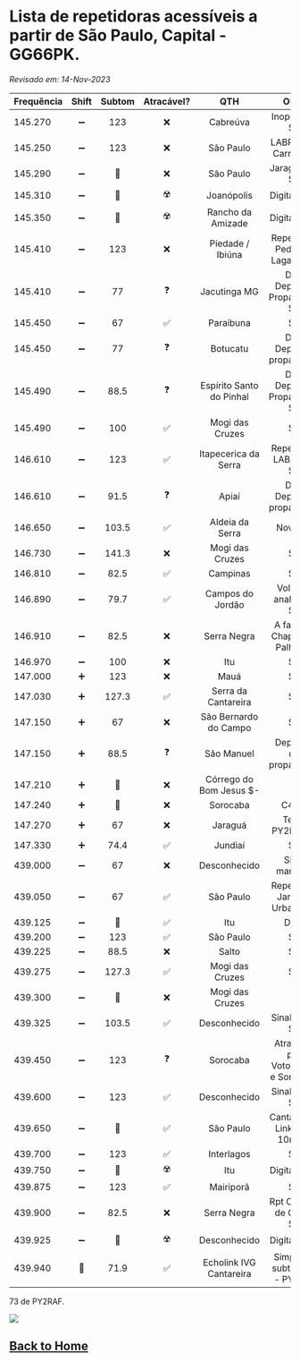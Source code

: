 # Lista de repetidoras acessíveis a partir de São Paulo, Capital - GG66PK.

*Revisado em: 14-Nov-2023*

| Frequência | Shift | Subtom | Atracável? | QTH | Obs.: |
| --- | :---: | :---: | :---: | :---: | :---: |
| 145.270 | ➖ | 123 | ❌ | Cabreúva | Inoperante $- |
| 145.250 | ➖ | 123 | ❌ | São Paulo | LABRE - Vl Carrão $- |
| 145.290 | ➖ | 🔘 | ❌ | São Paulo | Jaraguá DX $- |
| 145.310 | ➖ | 🔘 | ☢️ | Joanópolis | Digitalizada |
| 145.350 | ➖ | 🔘 | ☢️ | Rancho da Amizade | Digitalizada |
| 145.410 | ➖ | 123 | ❌ | Piedade / Ibiúna | Repetidora Pedra do Lagarto $- |
| 145.410 | ➖ | 77 | ❓ | Jacutinga MG | DX / Depende Propagação $- |
| 145.450 | ➖ | 67 | ✅ | Paraibuna | $+ |
| 145.450 | ➖ | 77 | ❓ | Botucatu | DX / Depende propagação |
| 145.490 | ➖ | 88.5 | ❓ | Espírito Santo do Pinhal | DX / Depende Propagação $- |
| 145.490 | ➖ | 100 | ✅ | Mogi das Cruzes | $+ |
| 146.610 | ➖ | 123 | ✅ | Itapecerica da Serra | Repetidora LABRE SP $+ |
| 146.610 | ➖ | 91.5 | ❓ | Apiaí | DX / Depende propagação |
| 146.650 | ➖ | 103.5 | ✅ | Aldeia da Serra | Nova $+ |
| 146.730 | ➖ | 141.3 | ❌ | Mogi das Cruzes | $- |
| 146.810 | ➖ | 82.5 | ✅ | Campinas | $+ |
| 146.890 | ➖ | 79.7 | ✅ | Campos do Jordão | Voltou a analógica $+ |
| 146.910 | ➖ | 82.5 | ❌ | Serra Negra | A famosa Chapéu de Palha $- |
| 146.970 | ➖ | 100 | ❌ | Itu | $- |
| 147.000 | ➕ | 123 | ❌ | Mauá | $- |
| 147.030 | ➕ | 127.3 | ✅ | Serra da Cantareira | $+ |
| 147.150 | ➕ | 67 | ❌ | São Bernardo do Campo | $- |
| 147.150 | ➕ | 88.5 | ❓ | São Manuel | Depende de propagação |
| 147.210 | ➕ | 🔘 | ❌ | Córrego do Bom Jesus $- |
| 147.240 | ➕ | 🔘 | ❌ | Sorocaba | C4FM |
| 147.270 | ➕ | 67 | ❌ | Jaraguá | Teste PY2MF $- |
| 147.330 | ➕ | 74.4 | ✅ | Jundiaí | $+ |
| 439.000 | ➖ | 67 | ❌ | Desconhecido | Sinal marginal |
| 439.050 | ➖ | 67 | ✅ | São Paulo | Repetidora Jaraguá Urbana $+ |
| 439.125 | ➖ | 🔘 | ✅ | Itu | DMR |
| 439.200 | ➖ | 123 | ✅ | São Paulo | $+ |
| 439.225 | ➖ | 88.5 | ❌ | Salto | $- |
| 439.275 | ➖ | 127.3 | ✅ | Mogi das Cruzes | $+ |
| 439.300 | ➖ | 🔘 | ❌ | Mogi das Cruzes | |
| 439.325 | ➖ | 103.5 | ✅ | Desconhecido | Sinal 9+60 $+ |
| 439.450 | ➖ | 123 | ❓ | Sorocaba | Atracável por Votorantim e Sorocaba |
| 439.600 | ➖ | 123 | ✅ | Desconhecido | Sinal 9+40 $+ |
| 439.650 | ➖ | 🔘 | ✅ | São Paulo | Cantareira / Link com 10m $+ |
| 439.700 | ➖ | 123 | ✅ | Interlagos | $+ |
| 439.750 | ➖ | 🔘 | ☢️ | Itu | Digitalizada |
| 439.875 | ➖ | 123 | ✅ | Mairiporã | $+ |
| 439.900 | ➖ | 82.5 | ❌ | Serra Negra | Rpt Chapeu de Couro $- |
| 439.925 | ➖ | 🔘 | ☢️ | Desconhecido | Digitalizada |
| 439.940 | 🔘 | 71.9 | ✅ | Echolink IVG Cantareira | Simplex e subtonada - PY2MO |

73 de PY2RAF.

![](https://rf3.org:8443/q/wink-rpt.png)

## [Back to Home](/rfrht/FT-991A/wiki/)
